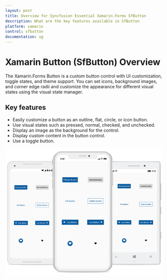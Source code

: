 ```yaml
---
layout: post
title: Overview for Syncfusion Essential Xamarin.Forms SfButton
description: What are the key features available in SfButton
platform: xamarin
control: sfbutton
documentation: ug
---
```


# Xamarin Button (SfButton) Overview

The Xamarin.Forms Button is a custom button control with UI customization, toggle states, and theme support. You can set icons, background images, and corner edge radii and customize the appearance for different visual states using the visual state manager.

## Key features

 * Easily customize a button as an outline, flat, circle, or icon button.
 * Use visual states such as pressed, normal, checked, and unchecked.
 * Display an image as the background for the control.
 * Display custom content in the button control.
 * Use a toggle button.

![Overview image of SfButton](Images/overview.png)
